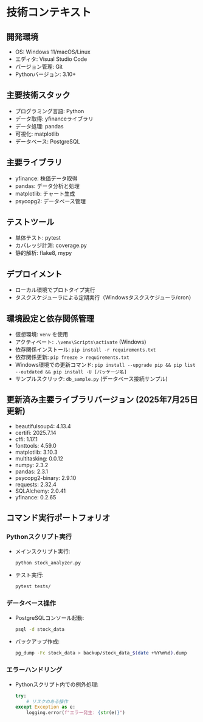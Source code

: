 # 技術コンテキスト

## 開発環境
- OS: Windows 11/macOS/Linux
- エディタ: Visual Studio Code
- バージョン管理: Git
- Pythonバージョン: 3.10+

## 主要技術スタック
- プログラミング言語: Python
- データ取得: yfinanceライブラリ
- データ処理: pandas
- 可視化: matplotlib
- データベース: PostgreSQL

## 主要ライブラリ
- yfinance: 株価データ取得
- pandas: データ分析と処理
- matplotlib: チャート生成
- psycopg2: データベース管理

## テストツール
- 単体テスト: pytest
- カバレッジ計測: coverage.py
- 静的解析: flake8, mypy

## デプロイメント
- ローカル環境でプロトタイプ実行
- タスクスケジューラによる定期実行（Windowsタスクスケジューラ/cron）

## 環境設定と依存関係管理
- 仮想環境: `venv` を使用
- アクティベート: `.\venv\Scripts\activate` (Windows)
- 依存関係インストール: `pip install -r requirements.txt`
- 依存関係更新: `pip freeze > requirements.txt`
- Windows環境での更新コマンド: `pip install --upgrade pip && pip list --outdated && pip install -U [パッケージ名]`
- サンプルスクリック: `db_sample.py` (データベース接続サンプル)

## 更新済み主要ライブラリバージョン (2025年7月25日更新)
- beautifulsoup4: 4.13.4
- certifi: 2025.7.14
- cffi: 1.17.1
- fonttools: 4.59.0
- matplotlib: 3.10.3
- multitasking: 0.0.12
- numpy: 2.3.2
- pandas: 2.3.1
- psycopg2-binary: 2.9.10
- requests: 2.32.4
- SQLAlchemy: 2.0.41
- yfinance: 0.2.65

## コマンド実行ポートフォリオ

### Pythonスクリプト実行
- メインスクリプト実行:
  ```bash
  python stock_analyzer.py
  ```
- テスト実行:
  ```bash
  pytest tests/
  ```

### データベース操作
- PostgreSQLコンソール起動:
  ```bash
  psql -d stock_data
  ```
- バックアップ作成:
  ```bash
  pg_dump -Fc stock_data > backup/stock_data_$(date +%Y%m%d).dump
  ```

### エラーハンドリング
- Pythonスクリプト内での例外処理:
  ```python
  try:
      # リスクのある操作
  except Exception as e:
      logging.error(f"エラー発生: {str(e)}")
